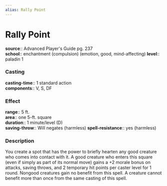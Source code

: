 ```yaml
---
alias: Rally Point
---
```


# Rally Point 

**source**:: Advanced Player's Guide pg. 237  
**school**:: enchantment (compulsion) (emotion, good, mind-affecting)
**level**:: paladin 1

### Casting 

**casting-time**:: 1 standard action  
**components**:: V, S, DF

### Effect 

**range**:: 5 ft.  
**area**:: one 5-ft. square  
**duration**:: 1 minute/level (D)  
**saving-throw**:: Will negates (harmless)
**spell-resistance**:: yes (harmless)

### Description 

You create a spot that has the power to briefly hearten any good creature who comes into contact with it. A good creature who enters this square (even if simply as part of its normal move) gains a +2 morale bonus on attacks, saving throws, and 2 temporary hit points per caster level for 1 round. Nongood creatures gain no benefit from this spell. A creature cannot benefit more than once from the same casting of this spell.
